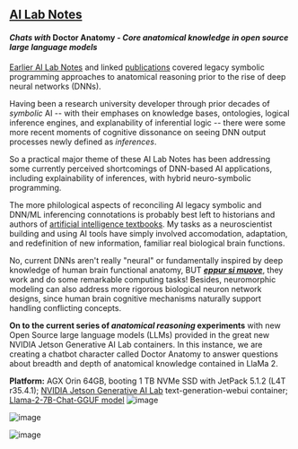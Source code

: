 ## <u>AI Lab Notes</u>

#### ***Chats with*** **Doctor Anatomy -** ***Core anatomical knowledge in open source large language models***

[Earlier AI Lab Notes](https://github.com/rtrelease/Jetson-Symbolics-Neuromorphics/blob/main/Onto1.md) and linked [publications](https://anatomypubs.onlinelibrary.wiley.com/doi/10.1002/ar.b.20095) covered legacy symbolic programming approaches to anatomical reasoning prior to the rise of deep neural networks (DNNs).  

Having been a research university developer through prior decades of *symbolic* AI -- with their emphases on knowledge bases, ontologies, logical inference engines, and explanability of inferential logic -- there were some more recent moments of cognitive dissonance on seeing DNN output processes newly defined as *inferences*.

So a practical major theme of these AI Lab Notes has been addressing some currently perceived shortcomings of DNN-based AI applications, including explainability of inferences, with hybrid neuro-symbolic programming.

The more philological aspects of reconciling AI legacy symbolic and DNN/ML inferencing connotations is probably best left to historians and authors of [artificial intelligence textbooks](http://aima.cs.berkeley.edu/index.html).
My tasks as a neuroscientist building and using AI tools have simply involved accomodation, adaptation, and redefinition of new information, familiar real biological brain functions. 

No, current DNNs aren't really "neural" or fundamentally inspired by deep knowledge of human brain functional anatomy, BUT [***eppur si muove***](https://en.m.wikipedia.org/wiki/And_yet_it_moves), they work and do some remarkable computing tasks! Besides, neuromorphic modeling can also address more rigorous biological neuron network designs, since human brain cognitive mechanisms naturally support handling conflicting concepts.

**On to the current series of *anatomical reasoning* experiments** with new Open Source large language models (LLMs) provided in the great new NVIDIA Jetson Generative AI Lab containers.  In this instance, we are creating a chatbot character called Doctor Anatomy to answer questions about breadth and depth of anatomical knowledge contained in LlaMa 2.

**Platform:** AGX Orin 64GB, booting 1 TB NVMe SSD with JetPack 5.1.2 (L4T r35.4.1); [NVIDIA Jetson Generative AI Lab](https://www.jetson-ai-lab.com/tutorial_text-generation.html) text-generation-webui container; [Llama-2-7B-Chat-GGUF model](https://huggingface.co/TheBloke/Llama-2-7B-Chat-GGUF)
![image](https://github.com/rtrelease/Jetson-Symbolics-Neuromorphics/assets/71346897/90e79657-820c-465f-be94-d26098840e51)


![image](https://github.com/rtrelease/Jetson-Symbolics-Neuromorphics/assets/71346897/cdc902bc-77af-499b-85e7-b84e452780ec)

![image](https://github.com/rtrelease/Jetson-Symbolics-Neuromorphics/assets/71346897/44dc0501-48d7-4951-b8cc-9810cf3dbf6f)

